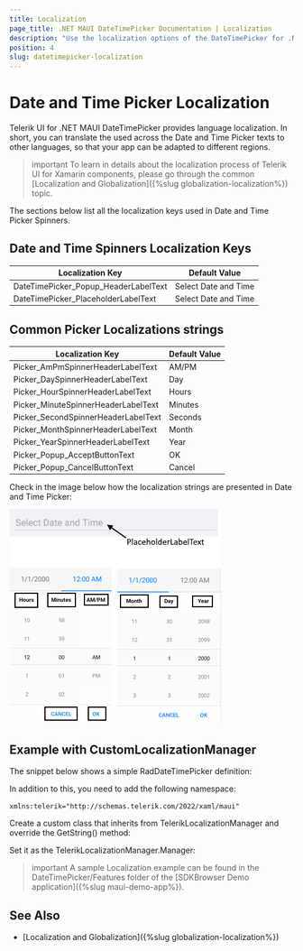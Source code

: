 ```yaml
---
title: Localization
page_title: .NET MAUI DateTimePicker Documentation | Localization
description: "Use the localization options of the DateTimePicker for .NET MAUI."
position: 4
slug: datetimepicker-localization
---
```


# Date and Time Picker Localization

Telerik UI for .NET MAUI DateTimePicker provides language localization. In short, you can translate the used across the Date and Time Picker texts to other languages, so that your app can be adapted to different regions.

>important To learn in details about the localization process of Telerik UI for Xamarin components, please go through the common [Localization and Globalization]({%slug globalization-localization%}) topic.

The sections below list all the localization keys used in Date and Time Picker Spinners.

## Date and Time Spinners Localization Keys

| Localization Key | Default Value |
| -----------------| ------------- |
| DateTimePicker_Popup_HeaderLabelText  | Select Date and Time |
| DateTimePicker_PlaceholderLabelText  | Select Date and Time |

## Common Picker Localizations strings

| Localization Key | Default Value |
| -----------------| ------------- |
| Picker_AmPmSpinnerHeaderLabelText  | AM/PM |
| Picker_DaySpinnerHeaderLabelText  | Day |
| Picker_HourSpinnerHeaderLabelText  | Hours |
| Picker_MinuteSpinnerHeaderLabelText | Minutes |
| Picker_SecondSpinnerHeaderLabelText  | Seconds |
| Picker_MonthSpinnerHeaderLabelText  | Month |
| Picker_YearSpinnerHeaderLabelText  | Year |
| Picker_Popup_AcceptButtonText  | OK |
| Picker_Popup_CancelButtonText  | Cancel |

Check in the image below how the localization strings are presented in Date and Time Picker:

![DateTime Picker Localization](images/datetimepicker-localization.png)

## Example with CustomLocalizationManager

The snippet below shows a simple RadDateTimePicker definition:

<snippet id='datetime-picker-localization-xaml' />

In addition to this, you need to add the following namespace:

```XAML
xmlns:telerik="http://schemas.telerik.com/2022/xaml/maui"
```

Create a custom class that inherits from TelerikLocalizationManager and override the GetString() method:

<snippet id='datetimepicker-localization-code-behind' />

Set it as the TelerikLocalizationManager.Manager:

>important A sample Localization example can be found in the DateTimePicker/Features folder of the [SDKBrowser Demo application]({%slug maui-demo-app%}).

## See Also

* [Localization and Globalization]({%slug globalization-localization%})

